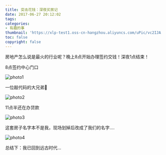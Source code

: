 ```yaml
---
title: 突击花钱：深夜买房记
date: 2017-06-27 20:12:02
tags: 
categories: 
- 有趣的事
thumbnail: 'https://xlp-test1.oss-cn-hangzhou.aliyuncs.com/uPic/vc2IJA.jpg'
toc: false
copyright: false
---
```


房地产怎么说是最火的行业呢？晚上8点开始办理签约交钱！深夜1点结束！

8点签约中心门口

![photo1](https://xlp-test1.oss-cn-hangzhou.aliyuncs.com/uPic/CQMGFx.jpeg)

一位敲代码的大兄弟🐶

![photo2](https://xlp-test1.oss-cn-hangzhou.aliyuncs.com/uPic/8n8Giq.jpeg)

11点半还在办贷款

![photo3](https://xlp-test1.oss-cn-hangzhou.aliyuncs.com/uPic/eN2u9C.jpeg)

这套房子名字本不是我，现场划掉后改成了我们的名字....

![photo4](https://xlp-test1.oss-cn-hangzhou.aliyuncs.com/uPic/zQ7t1J.png)

总结下：我已回到远古时代...
